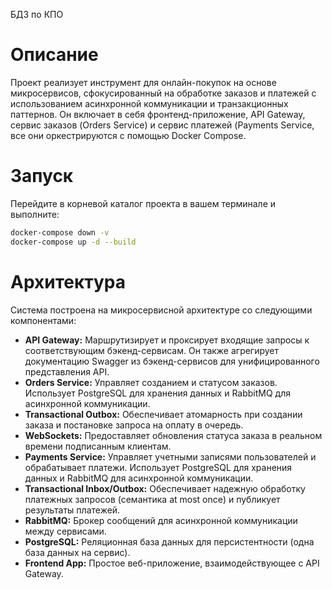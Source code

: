 БДЗ по КПО

# Описание
Проект реализует инструмент для онлайн-покупок на основе микросервисов, сфокусированный на обработке заказов и платежей с использованием асинхронной коммуникации и транзакционных паттернов. Он включает в себя фронтенд-приложение, API Gateway, сервис заказов (Orders Service) и сервис платежей (Payments Service, все они оркестрируются с помощью Docker Compose.

# Запуск
Перейдите в корневой каталог проекта в вашем терминале и выполните:
```bash
docker-compose down -v 
docker-compose up -d --build 
```

# Архитектура

Система построена на микросервисной архитектуре со следующими компонентами:

-   **API Gateway:** Маршрутизирует и проксирует входящие запросы к соответствующим бэкенд-сервисам. Он также агрегирует документацию Swagger из бэкенд-сервисов для унифицированного представления API.
-   **Orders Service:** Управляет созданием и статусом заказов. Использует PostgreSQL для хранения данных и RabbitMQ для асинхронной коммуникации.
-   **Transactional Outbox:** Обеспечивает атомарность при создании заказа и постановке запроса на оплату в очередь.
-   **WebSockets:** Предоставляет обновления статуса заказа в реальном времени подписанным клиентам.
-   **Payments Service:** Управляет учетными записями пользователей и обрабатывает платежи. Использует PostgreSQL для хранения данных и RabbitMQ для асинхронной коммуникации.
-   **Transactional Inbox/Outbox:** Обеспечивает надежную обработку платежных запросов (семантика at most once) и публикует результаты платежей.
-   **RabbitMQ:** Брокер сообщений для асинхронной коммуникации между сервисами.
-   **PostgreSQL:** Реляционная база данных для персистентности (одна база данных на сервис).
-   **Frontend App:** Простое веб-приложение, взаимодействующее с API Gateway.
